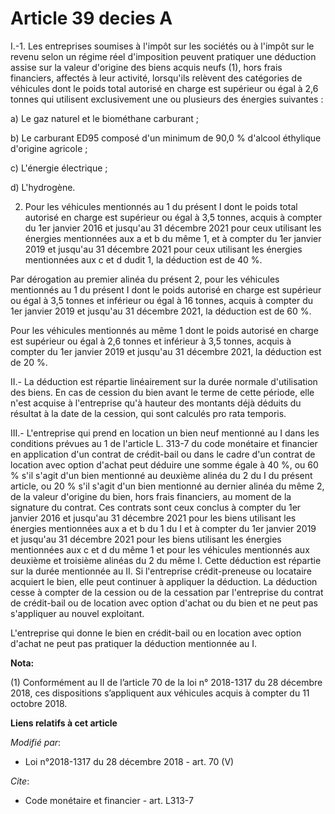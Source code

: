 # Article 39 decies A

I.-1. Les entreprises soumises à l'impôt sur les sociétés ou à l'impôt sur le revenu selon un régime réel d'imposition
peuvent pratiquer une déduction assise sur la valeur d'origine des biens acquis neufs (1), hors frais financiers, affectés à
leur activité, lorsqu'ils relèvent des catégories de véhicules dont le poids total autorisé en charge est supérieur ou égal à
2,6 tonnes qui utilisent exclusivement une ou plusieurs des énergies suivantes :

a) Le gaz naturel et le biométhane carburant ;

b) Le carburant ED95 composé d'un minimum de 90,0 % d'alcool éthylique d'origine agricole ;

c) L'énergie électrique ;

d) L'hydrogène.

2. Pour les véhicules mentionnés au 1 du présent I dont le poids total autorisé en charge est supérieur ou égal à 3,5 tonnes,
acquis à compter du 1er janvier 2016 et jusqu'au 31 décembre 2021 pour ceux utilisant les énergies mentionnées aux a et b du
même 1, et à compter du 1er janvier 2019 et jusqu'au 31 décembre 2021 pour ceux utilisant les énergies mentionnées aux c et d
dudit 1, la déduction est de 40 %.

Par dérogation au premier alinéa du présent 2, pour les véhicules mentionnés au 1 du présent I dont le poids autorisé en
charge est supérieur ou égal à 3,5 tonnes et inférieur ou égal à 16 tonnes, acquis à compter du 1er janvier 2019 et jusqu'au
31 décembre 2021, la déduction est de 60 %.

Pour les véhicules mentionnés au même 1 dont le poids autorisé en charge est supérieur ou égal à 2,6 tonnes et inférieur à
3,5 tonnes, acquis à compter du 1er janvier 2019 et jusqu'au 31 décembre 2021, la déduction est de 20 %.

II.- La déduction est répartie linéairement sur la durée normale d'utilisation des biens. En cas de cession du bien avant le
terme de cette période, elle n'est acquise à l'entreprise qu'à hauteur des montants déjà déduits du résultat à la date de la
cession, qui sont calculés pro rata temporis.

III.- L'entreprise qui prend en location un bien neuf mentionné au I dans les conditions prévues au 1 de l'article L. 313-7
du code monétaire et financier en application d'un contrat de crédit-bail ou dans le cadre d'un contrat de location avec
option d'achat peut déduire une somme égale à 40 %, ou 60 % s'il s'agit d'un bien mentionné au deuxième alinéa du 2 du I du
présent article, ou 20 % s'il s'agit d'un bien mentionné au dernier alinéa du même 2, de la valeur d'origine du bien, hors
frais financiers, au moment de la signature du contrat. Ces contrats sont ceux conclus à compter du 1er janvier 2016 et
jusqu'au 31 décembre 2021 pour les biens utilisant les énergies mentionnées aux a et b du 1 du I et à compter du 1er janvier
2019 et jusqu'au 31 décembre 2021 pour les biens utilisant les énergies mentionnées aux c et d du même 1 et pour les
véhicules mentionnés aux deuxième et troisième alinéas du 2 du même I. Cette déduction est répartie sur la durée mentionnée
au II. Si l'entreprise crédit-preneuse ou locataire acquiert le bien, elle peut continuer à appliquer la déduction. La
déduction cesse à compter de la cession ou de la cessation par l'entreprise du contrat de crédit-bail ou de location avec
option d'achat ou du bien et ne peut pas s'appliquer au nouvel exploitant.

L'entreprise qui donne le bien en crédit-bail ou en location avec option d'achat ne peut pas pratiquer la déduction
mentionnée au I.

**Nota:**

(1) Conformément au II de l’article 70 de la loi n° 2018-1317 du 28 décembre 2018, ces dispositions s’appliquent aux
véhicules acquis à compter du 11 octobre 2018.

**Liens relatifs à cet article**

_Modifié par_:

  - Loi n°2018-1317 du 28 décembre 2018 - art. 70 (V)

_Cite_:

  - Code monétaire et financier - art. L313-7
